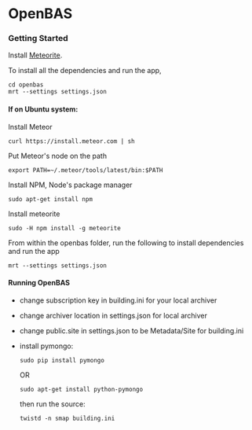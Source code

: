 OpenBAS
===============

### Getting Started

Install [Meteorite](http://atmospherejs.com/docs/installing).

To install all the dependencies and run the app,

```
cd openbas
mrt --settings settings.json
```

#### If on Ubuntu system:

Install Meteor

```
curl https://install.meteor.com | sh
```

Put Meteor's node on the path
```
export PATH=~/.meteor/tools/latest/bin:$PATH
```

Install NPM, Node's package manager
```
sudo apt-get install npm
```

Install meteorite

```
sudo -H npm install -g meteorite
```

From within the openbas folder, run the following to install dependencies
and run the app

```
mrt --settings settings.json
```


#### Running OpenBAS

* change subscription key in building.ini for your local archiver
* change archiver location in settings.json for local archiver
* change public.site in settings.json to be Metadata/Site for building.ini
* install pymongo:
  ```
  sudo pip install pymongo
  ```
  OR
  ```
  sudo apt-get install python-pymongo
  ```

  then run the source:

  ```
  twistd -n smap building.ini
  ```
